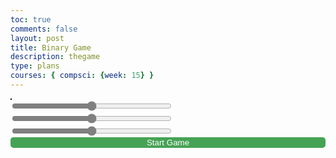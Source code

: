 ```yaml
---
toc: true
comments: false
layout: post
title: Binary Game
description: thegame
type: plans
courses: { compsci: {week: 15} }
---
```


<html lang="en">
<head>
    <meta charset="UTF-8">
    <meta name="viewport" content="width=device-width, initial-scale=1.0">
    <title>Traffic Testing Game Boogollo</title>
    <style>
        canvas {
            background-color: red;
            border: 1px solid #000;
        } 
        input[type = "range"]{
            accent-color: grey
        }
        button{
            border: none;
            background-color: #46A254;
            width: 100%;
            color: white;
            clip-path: inset(0px 0px round 5px);
        }
        #settingsScreen{
            text-align: center;
            background-color: #f0f0f0;
            border: 1px solid #ccc;
            border-radius: 10px;
            box-shadow: 0 0 10px rgba(0, 0, 0, 0.1);
            padding: 20px;
            margin-bottom: 40px
        }
    </style>
</head>
<body>
    <div style = "float:left">
        <canvas id="gameCanvas" width="600" height="400" style = "display:inline-block"></canvas>
        <div style = "min-width:300px; display:inline-block;" id = "sideMenu">
            <div id = "originalColor" style = "color:black;"></div>
            <div id = "invertedColor" style = "color:black;"></div>
            <input id = "redSlide" style = "width:256px" type = "range" max="255"/>
            <input id = "greenSlide" style = "width:256px" type = "range" max="255"/>
            <input id = "blueSlide" style = "width:256px" type = "range" max="255"/>
            <br>
            <div id = "objects" style = "padding= 0px; margin = 0px"></div>
            <button onclick = "js:startUp();">Start Game</button>
        </div>
    </div>
    <script>
        startUp();
        function convertColor(colorIndex) {
            // Get the input hex color value
            // Convert hex to binary
        // const binaryValue = hexToBinary(color);
            // Invert the binary
        // const invertedBinary = invertBinary(binaryValue);
            // Convert binary back to hex
            console.log("Current Color is called as a function")
            const displayedColors = `${colors[colorIndex].split(" ")[0]},${colors[colorIndex].split(" ")[1]},${colors[colorIndex].split(" ")[2]}`
            var invertedHex = ""
            for(x = 0; x < 2; x++){
                invertedHex += parseInt(255 - parseInt(colors[colorIndex].split(" ")[x])) + "," 
            };
            invertedHex += parseInt(255 - parseInt(colors[colorIndex].split(" ")[2]))
            // Display the result
            console.log("Change should be in", "")
            // colors[colorSelect] = `${colors[colorIndex].split(" ")[0]},${colors[colorIndex].split(" ")[1]},${colors[colorIndex].split(" ")[2]}`
            console.log("Colors are", colors, displayedColors)
            console.log("Inverted color is", invertedHex)
            displayColor('originalColor', 'Original Color', displayedColors, "notAvailable");
            displayColor('invertedColor', 'Inverted Color', invertedHex, "notAvailable");
        }
        function displayColor(elementId, label, colorToFill, binary) {
            // Add spaces every eight bits in the binary representation
            // const spacedBinary = binary.replace(/(.{8})/g, "$1 ");
            console.log("Color for", label, "is", colorToFill)
            const element = document.getElementById(elementId);
            element.innerText =  `
                ${label}:
                Red: ${"0".repeat(8 - parseInt(colorToFill.split(",")[0]).toString(2).length)}${parseInt(colorToFill.split(",")[0]).toString(2)}
                Green: ${"0".repeat(8 - parseInt(colorToFill.split(",")[1]).toString(2).length)}${parseInt(colorToFill.split(",")[1]).toString(2)}
                Blue: ${"0".repeat(8 - parseInt(colorToFill.split(",")[2]).toString(2).length)}${parseInt(colorToFill.split(",")[2]).toString(2)}`
                // ` <p>Binary: ${spacedBinary}</p>
            // `;
            // element.style.backgroundColor = colorToFill;
            // element.style.color = // getContrastColor(colorToFill); // Set text color for better visibility
        }
        function hexToBinary(hex) {
            if (!/^[0-9A-Fa-f]+$/.test(hex)) {
                throw new Error("Invalid hex input");
            }
            let decimalValue = parseInt(hex, 16);
            let binaryValue = decimalValue.toString(2).padStart(24, '0'); // Ensure 24 bits
            return binaryValue;
        }
        function invertBinary(binaryString) {
            if (!/^[01]{24}$/.test(binaryString)) {
                throw new Error("Invalid binary input");
            }
            let invertedBinary = binaryString
                .split('')
                .map(bit => (bit === '0' ? '1' : '0'))
                .join('');
            return invertedBinary;
        }
        function binaryToHex(binaryString) {
            if (!/^[01]{24}$/.test(binaryString)) {
                throw new Error("Invalid binary input");
            }
            let decimalValue = parseInt(binaryString, 2);
            let hexValue = decimalValue.toString(16).toUpperCase().padStart(6, '0'); // Ensure 6 digits
            return '#' + hexValue;
        }
        function getContrastColor(hexColor) {
            // Function to determine text color based on background color
            const r = parseInt(hexColor.slice(1, 3), 16);
            const g = parseInt(hexColor.slice(3, 5), 16);
            const b = parseInt(hexColor.slice(5, 7), 16);
            const brightness = (r * 299 + g * 587 + b * 114) / 1000;
            return brightness > 128 ? 'black' : 'white';
        }
    </script>
    <script>
        const canvas = document.getElementById("gameCanvas");
        const ctx = canvas.getContext("2d");
        let carX = canvas.width / 2 - 25;
        let carY = canvas.height - 120;
        const CAR_WIDTH = 50;
        const CAR_HEIGHT = 100;
        var OBSTACLE_SPEED = 5;
        var colors = ["0 0 255", "0 0 0", "255 255 0", "0 127 0", "0 0 255"]
        var controlingColorValues = ["Player", "Obstacle", "Mystery", "Speed", "Shield"]
        var colorSelect = 0
        var currentElementPosition = 0
        const POWERUP_SPEED_BOOST = 2;
        const POWERUP_SHIELD_DURATION = 5000; // 5 seconds
        const obstacles = [];
        const mysteryBoxes = [];
        const speedBoosts = [];
        const shields = [];
        const keys = {};
        let gameRunning = true;
        let score = 0; // Initialize the score
        let colorInverted = false; // Flag to track color inversion
        let speedBoostActive = false; // Flag to track speed boost power-up
        let shieldActive = false; // Flag to track shield power-up
        document.addEventListener('keydown', function(event) {
            keys[event.key] = true;
        });
        document.addEventListener('keyup', function(event) {
            keys[event.key] = false;
        });
        document.addEventListener('input', function(event){
            console.log(colorSelect)
            switch(event.target.id){
                case "redSlide":
                    console.log("Red value is A", colors[colorSelect].split(" ")[0])
                    colors[colorSelect] = String(event.target.value) + " " + String(colors[colorSelect].split(" ")[1] + " " + String(colors[colorSelect].split(" ")[2]))
                    var seperatedColors = colors[colorSelect].split(" ")
                    var invertedColor = "" 
                    seperatedColors.forEach(function(element, index){
                        invertedColor += (255 - seperatedColors[index]) + ",";
                    })
                    console.log("Inverted color is", invertedColor)
                    displayColor('originalColor', 'Original Color', colors[colorSelect].replaceAll(" ", ","), "notAvailable");
                    displayColor('invertedColor', 'Inverted Color', String(invertedColor), "notAvailable");
            // displayColor('invertedColor', 'Inverted Color', invertedHex, "notAvailable");
                    break
                case "greenSlide":
                    console.log("Green value is A", colors[colorSelect].split(" ")[1])
                    colors[colorSelect] = String(colors[colorSelect].split(" ")[0]) + " " + String(event.target.value) + " " + String(colors[colorSelect].split(" ")[2])
                    var seperatedColors = colors[colorSelect].split(" ")
                    var invertedColor = "" 
                    seperatedColors.forEach(function(element, index){
                        invertedColor += (255 - seperatedColors[index]) + ",";
                    })
                    console.log("Inverted color is", invertedColor)
                    displayColor('originalColor', 'Original Color', colors[colorSelect].replaceAll(" ", ","), "notAvailable");
                    displayColor('invertedColor', 'Inverted Color', String(invertedColor), "notAvailable");
                    break
                case "blueSlide":
                    console.log("Blue value is A", colors[colorSelect].split(" ")[2], "from", colors[colorSelect], "part of", colors[colorSelect].split(" "))
                    // colors[colorSelect].split(" ")[2] = event.target.value
                    colors[colorSelect] = String(colors[colorSelect].split(" ")[0] + " " + colors[colorSelect].split(" ")[1] + " " + event.target.value)
                    var seperatedColors = colors[colorSelect].split(" ")
                    var invertedColor = "" 
                    seperatedColors.forEach(function(element, index){
                        invertedColor += (255 - seperatedColors[index]) + ",";
                    })
                    console.log("Inverted color is", invertedColor)
                    displayColor('originalColor', 'Original Color', colors[colorSelect].replaceAll(" ", ","), "notAvailable");
                    displayColor('invertedColor', 'Inverted Color', String(invertedColor), "notAvailable");
                    break
            }
            console.log("Changed Value From", event.target.id, "Is", event.target.value)
        })
        function showSliders(colorIndex){
            convertColor(colorIndex)
            fillNum = colors[colorIndex]
            colorSelect = colorIndex
            console.log("Total String", fillNum)
            document.getElementById("redSlide").value = fillNum.split(" ")[0]
            document.getElementById("greenSlide").value = fillNum.split(" ")[1]
            document.getElementById("blueSlide").value = fillNum.split(" ")[2]
        };
        function initiateSliders(){
            for(let fill in colors){
                let fillColor = colors[fill]
                console.log(fillColor)
                let displayFill = document.createElement("button")
                displayFill.innerHTML = String(controlingColorValues[fill])
                console.log(fillColor)
                console.log(colors)
                //
                document.getElementById("objects").appendChild(displayFill);
                console.log("Testing Slice", fillColor.slice(0, 8));
                displayFill.onclick = function(){showSliders(fill);};
            }
        }
        initiateSliders()
        convertColor(0)
        function handleInput() {
            // Handle user input
            if ((keys['ArrowLeft'] || keys['a']) && carX > 0){ 
                carX -= 5;
            } if((keys['ArrowRight'] || keys['d']) && carX < canvas.width - CAR_WIDTH){
                carX += 5;
            } if ((keys['ArrowUp'] || keys['w']) && carY > 0){
                carY -= 5;
            } if ((keys['ArrowDown'] || keys['s']) && carY < canvas.height - CAR_HEIGHT){
                carY += 5;
            }
        }
        function updateGame() {
            // Update game state
            if (!gameRunning) {
                return; // Stop updating if the game is not running
            }
            // Move obstacles
            for (let i = 0; i < obstacles.length; i++) {
                obstacles[i].y += speedBoostActive ? OBSTACLE_SPEED * 0.5: OBSTACLE_SPEED;
                // Check for collision between car and obstacle
                if (
                    carX < obstacles[i].x + obstacles[i].width &&
                    carX + CAR_WIDTH > obstacles[i].x &&
                    carY < obstacles[i].y + obstacles[i].height &&
                    carY + CAR_HEIGHT > obstacles[i].y &&
                    shieldActive == false
                ) {
                    console.log("Collision Detected!");
                    gameRunning = false
                    handleCollision();
                    return
                }
                else if(
                    carX < obstacles[i].x + obstacles[i].width &&
                    carX + CAR_WIDTH > obstacles[i].x &&
                    carY < obstacles[i].y + obstacles[i].height &&
                    carY + CAR_HEIGHT > obstacles[i].y &&
                    shieldActive == true
                ){
                    shieldActive == false
                }
                // Check if the car passes the obstacle
                if (obstacles[i].y > canvas.height) {
                    obstacles.splice(i, 1); // Remove the obstacle
                    score++; // Increment the score
                }
            }
            // Move mystery boxes
            for (let i = 0; i < mysteryBoxes.length; i++) {
                mysteryBoxes[i].y += speedBoostActive ? OBSTACLE_SPEED * 0.5: OBSTACLE_SPEED;
                // Check for collision between car and mystery box
                if (
                    carX < mysteryBoxes[i].x + mysteryBoxes[i].width &&
                    carX + CAR_WIDTH > mysteryBoxes[i].x &&
                    carY < mysteryBoxes[i].y + mysteryBoxes[i].height &&
                    carY + CAR_HEIGHT > mysteryBoxes[i].y
                ) {
                    console.log("Mystery Box Hit!");
                    handleMysteryBox();
                    mysteryBoxes.splice(i, 1); // Remove the mystery box
                }
            }
            // Move speed boosts
            for (let i = 0; i < speedBoosts.length; i++) {
                speedBoosts[i].y += speedBoostActive ? OBSTACLE_SPEED * 0.5: OBSTACLE_SPEED;
                // Check for collision between car and speed boost
                if (
                    carX < speedBoosts[i].x + speedBoosts[i].width &&
                    carX + CAR_WIDTH > speedBoosts[i].x &&
                    carY < speedBoosts[i].y + speedBoosts[i].height &&
                    carY + CAR_HEIGHT > speedBoosts[i].y
                ) {
                    console.log("Speed Boost Hit!");
                    handleSpeedBoost();
                    speedBoosts.splice(i, 1); // Remove the speed boost
                }
            }
            // Move shields
            for (let i = 0; i < shields.length; i++) {
                shields[i].y += speedBoostActive ? OBSTACLE_SPEED * 0.5: OBSTACLE_SPEED
                // Check for collision between car and shield
                if (
                    carX < shields[i].x + shields[i].width &&
                    carX + CAR_WIDTH > shields[i].x &&
                    carY < shields[i].y + shields[i].height &&
                    carY + CAR_HEIGHT > shields[i].y
                ) {
                    console.log("Shield Hit!");
                    handleShield();
                    shields.splice(i, 1); // Remove the shield
                }
            }
        }
        function handleCollision() {
            if (shieldActive) {
                console.log("Shield Protected!");
                shieldActive = false; // Deactivate the shield
            } else {
                gameRunning = false; // Stop the game on collision
                colorInverted = true; // Trigger color inversion
                ctx.fillStyle = "black";
                console.log("Is, called")
                ctx.globalAlpha = 0.3
                ctx.fillRect(0, 0, canvas.width, canvas.height);
                ctx.globalAlpha = 1
                ctx.fillStyle = "darkGreen";
                ctx.fillRect(100, 100, canvas.width - 200, canvas.height - 200);
                ctx.fillStyle = "white"
                ctx.textAlign = "center"
                ctx.fillText("Game Over", (canvas.width / 2), canvas.height / 2- 25)
                ctx.fillText("Click Screen to Try Again", (canvas.width / 2), canvas.height / 2 + 25)
                canvas.onclick = function(){window.location.reload()}
                canvas.style.filter = "invert(100%)";
            }
        }
        function handleMysteryBox() {
            // Implement cool effects for mystery box
            // For example, you can add additional points or power-ups here
            console.log("Mystery Box Effect!");
            score += 5; // Add 5 points to the score
        }
        function handleSpeedBoost() {
            console.log("Speed Boost Activated!");
            speedBoostActive = true; // Activate speed boost
            setTimeout(() => {
                speedBoostActive = false; // Deactivate speed boost after 5 seconds
            }, POWERUP_SHIELD_DURATION);
        }
        function handleShield() {
            console.log("Shield Activated!");
            shieldActive = true; // Activate shield
            setTimeout(() => {
                shieldActive = false; // Deactivate shield after 5 seconds
            }, POWERUP_SHIELD_DURATION);
        }
        function drawGame() {
            // Draw game elements on the canvas
            // Apply color inversion if needed
            if (colorInverted) {
                // ctx.fillStyle = "black";
                // ctx.fillRect(0, 0, canvas.width, canvas.height);
            }
            if(!gameRunning){
                return
            }
            ctx.clearRect(0, 0, canvas.width, canvas.height);
            // Draw car
            ctx.fillStyle = `rgb(${colors[0].split(" ")[0]}, ${colors[0].split(" ")[1]}, ${colors[0].split(" ")[2]})`;
            ctx.fillRect(carX, carY, CAR_WIDTH, CAR_HEIGHT);
            // Draw obstacles
            ctx.fillStyle = `rgb(${colors[1].split(" ")[0]}, ${colors[1].split(" ")[1]}, ${colors[1].split(" ")[2]})`;
            for (const obstacle of obstacles) {
                ctx.fillRect(obstacle.x, obstacle.y, obstacle.width, obstacle.height);
            }
            // Draw mystery boxes
            ctx.fillStyle = `rgb(${colors[2].split(" ")[0]}, ${colors[2].split(" ")[1]}, ${colors[2].split(" ")[2]})`;
            for (const box of mysteryBoxes) {
                ctx.fillRect(box.x, box.y, box.width, box.height);
            }
            // Draw speed boosts
            ctx.fillStyle = `rgb(${colors[3].split(" ")[0]}, ${colors[3].split(" ")[1]}, ${colors[3].split(" ")[2]})`;
            for (const boost of speedBoosts) {
                ctx.fillRect(boost.x, boost.y, boost.width, boost.height);
            }
            // Draw shields
            ctx.fillStyle = `rgb(${colors[4].split(" ")[0]}, ${colors[4].split(" ")[1]}, ${colors[4].split(" ")[2]})`;
            for (const shield of shields) {
                ctx.fillRect(shield.x, shield.y, shield.width, shield.height);
            }
            // Display the score
            ctx.fillStyle = "white"
            ctx.globalAlpha = 0.5
            ctx.fillRect(0, 0, 250, 100)
            ctx.globalAlpha = 1;
            ctx.fillStyle = "black";
            ctx.font = "20px Arial";
            ctx.fillText("Score: " + score, 10, 30);
            // Display power-up status
            ctx.fillText("Speed Boost: " + (speedBoostActive ? "Active" : "Inactive"), 10, 60);
            ctx.fillText("Shield: " + (shieldActive ? "Active" : "Inactive"), 10, 90);
            // Reset color inversion
            ctx.filter = "none";
        }
        function gameLoop() {
            updateGame();
            drawGame();
            handleInput();
            requestAnimationFrame(gameLoop);
        }
        // Start the game loop
        // Example: You can add obstacle, mystery box, speed boost, and shield creation logic here if needed
        function createObstacle() {
            var obstacleWidth = (obstacles.length + score) ** 2 + (Math.floor(Math.random() * 100) - 50)
            if(obstacleWidth > 200){
                obstacleWidth = 200
            }
            var obstacleX = carX - (obstacleWidth / 2) + (CAR_WIDTH / 2)
            if(obstacleX + obstacleWidth > canvas.width){
                console.log("Is called", obstacleX)
                obstacleX = canvas.width - obstacleWidth
            }
            if(obstacleWidth < 10){
                obstacleWidth = 10
            }
            const obstacleY = -20;
            obstacles.push({ x: obstacleX, y: obstacleY, width: obstacleWidth, height: 20 });
            setTimeout(createObstacle, speedBoostActive ? 2000: 1000)
        }
        function createMysteryBox() {
            const boxWidth = 30;
            const boxX = Math.random() * (canvas.width - boxWidth);
            const boxY = -20;
            mysteryBoxes.push({ x: boxX, y: boxY, width: boxWidth, height: boxWidth });
        }
        function createSpeedBoost() {
            const boostWidth = 30;
            const boostX = Math.random() * (canvas.width - boostWidth);
            const boostY = -20;
            speedBoosts.push({ x: boostX, y: boostY, width: boostWidth, height: boostWidth });
        }
        function createShield() {
            const shieldWidth = 30;
            const shieldX = Math.random() * (canvas.width - shieldWidth);
            const shieldY = -20;
            shields.push({ x: shieldX, y: shieldY, width: shieldWidth, height: shieldWidth });
        }
        function startUp(){
            document.getElementById("settingsScreen").style.display = "none";
            setTimeout(createObstacle, 1000)  // Create obstacles every second
            setInterval(createMysteryBox, speedBoostActive ? 11000: 5000); // Create mystery boxes every 5 seconds
            setInterval(createSpeedBoost, speedBoostActive ? 15400: 7000); // Create speed boosts every 7 seconds
            setInterval(createShield, speedBoostActive ? 220000: 10000); // Create shields every 10 seconds
            document.getElementById("settingsScreen").remove()
            gameLoop()
        }
    </script>
</body>
</html>
